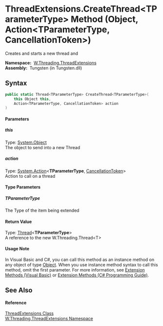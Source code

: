 ThreadExtensions.CreateThread&lt;TParameterType> Method (Object, Action&lt;TParameterType, CancellationToken>)
==============================================================================================================
   Creates and starts a new thread and

  **Namespace:**  [W.Threading.ThreadExtensions][1]  
  **Assembly:**  Tungsten (in Tungsten.dll)

Syntax
------

```csharp
public static Thread<TParameterType> CreateThread<TParameterType>(
	this Object this,
	Action<TParameterType, CancellationToken> action
)

```

#### Parameters

##### *this*
Type: [System.Object][2]  
The object to send into a new Thread

##### *action*
Type: [System.Action][3]&lt;**TParameterType**, [CancellationToken][4]>  
Action to call on a thread

#### Type Parameters

##### *TParameterType*
The Type of the item being extended

#### Return Value
Type: [Thread][5]&lt;**TParameterType**>  
A reference to the new W.Threading.Thread&lt;T>
#### Usage Note
In Visual Basic and C#, you can call this method as an instance method on any object of type [Object][2]. When you use instance method syntax to call this method, omit the first parameter. For more information, see [Extension Methods (Visual Basic)][6] or [Extension Methods (C# Programming Guide)][7].

See Also
--------

#### Reference
[ThreadExtensions Class][8]  
[W.Threading.ThreadExtensions Namespace][1]  

[1]: ../README.md
[2]: http://msdn.microsoft.com/en-us/library/e5kfa45b
[3]: http://msdn.microsoft.com/en-us/library/bb549311
[4]: http://msdn.microsoft.com/en-us/library/dd384802
[5]: ../../W.Threading/Thread_1/README.md
[6]: http://msdn.microsoft.com/en-us/library/bb384936.aspx
[7]: http://msdn.microsoft.com/en-us/library/bb383977.aspx
[8]: README.md